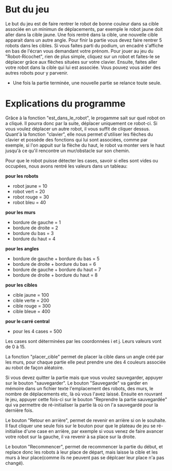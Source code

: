 # But du jeu
Le but du jeu est de faire rentrer le robot de bonne couleur dans sa cible associée en un minimun de déplacements, par exemple le robot jaune doit aller dans la cible jaune. Une fois rentré dans la cible, une nouvelle cible apparait dans un autre angle. Pour finir la partie vous devez faire rentrer 5 robots dans les cibles. Si vous faites parti du podium, un encadré s'affiche en bas de l'écran vous demandant votre prénom.
Pour jouer au jeu du "Robot-Ricochet", rien de plus simple, cliquez sur un robot et faites-le se déplacer grâce aux flèches situées sur votre clavier. Ensuite, faites aller votre robot dans la cible qui lui est associée. Vous pouvez vous aider des autres robots pour y parvenir.

* Une fois la partie terminée, une nouvelle partie se relance toute seule.

# Explications du programme
Grâce à la fonction "est_dans_le_robot", le progamme sait sur quel robot on a cliqué. Il pourra donc par la suite, déplacer uniquement ce robot-ci. Si vous voulez déplacer un autre robot, il vous suffit de cliquer dessus.
Quant'à la fonction "clavier", elle nous permet d'utiliser les flèches du clavier et possède des fonctions qui lui sont associées, comme par exemple, si l'on appuit sur la flèche du haut, le robot va monter vers le haut jusqu'à ce qu'il rencontre un mur/obstacle sur son chemin.

Pour que le robot puisse détecter les cases, savoir si elles sont vides ou occupées, nous avons rentré les valeurs dans un tableau:

**pour les robots**
- robot jaune = 10
- robot vert = 20
- robot rouge = 30
- robot bleu = 40

**pour les murs**
- bordure de gauche = 1
- bordure de droite = 2
- bordure du bas = 3
- bordure du haut = 4

**pour les angles**
- bordure de gauche + bordure du bas = 5
- bordure de droite + bordure du bas = 6
- bordure de gauche + bordure du haut = 7
- bordure de droite + bordure du haut = 8

**pour les cibles**
- cible jaune = 100
- cible verte = 200
- cible rouge = 300
- cible bleue = 400

**pour le carré central**
- pour les 4 cases = 500

Les cases sont déterminées par les coordonnées i et j. Leurs valeurs vont de 0 à 15.

La fonction "placer_cible" permet de placer la cible dans un angle créé par les murs, pour chaque partie elle peut prendre une des 4 couleurs associée au robot de façon aléatoire.

Si vous devez quitter la partie mais que vous voulez sauvegarder, appuyer sur le bouton "sauvegarder". Le bouton "Sauvegarde" va garder en mémoire dans un fichier texte l'emplacement des robots, des murs, le nombre de déplacements etc, là où vous l'avez laissé. Ensuite en rouvrant le jeu, appuyer cette fois-ci sur le bouton "Reprendre la partie sauvegardée" qui va permettre de ré-initialiser la partie là où on l'a sauvegardé pour la dernière fois.

Le bouton "Retour en arrière", permet de revenir en arrière si on le souhaite. Il faut cliquer une seule fois sur le bouton pour que le plateau de jeu se ré-initialise d'une case en arrière, par exemple si vous venez de faire avancer votre robot sur la gauche, il va revenir à sa place sur la droite.

Le bouton "Recommencer", permet de recommencer la partie du début, et replace donc les robots à leur place de départ, mais laisse la cible et les murs à leur place(comme ils ne peuvent pas se déplcaer leur place n'a pas changé).
